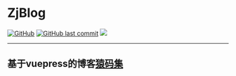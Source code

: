 # ZjBlog
[![GitHub](https://img.shields.io/github/license/mashape/apistatus.svg)](git@github.com:bgcz/bgcz.github.io.git)
[![GitHub last commit](https://img.shields.io/github/last-commit/google/skia.svg)](https://github.com/bgcz/bgcz.github.io.git)
![](https://github.com/ZjBlog/bgcz/workflows/bgcz/badge.svg)
***
## 基于vuepress的博客[猿码集](https://bgcz.github.io/)